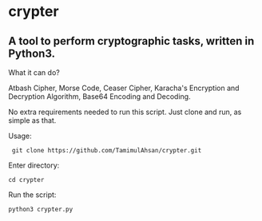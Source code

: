 # crypter
A tool to perform cryptographic tasks, written in Python3.
---------------------------------------------------------

What it can do?

  Atbash Cipher,
  Morse Code,
  Ceaser Cipher,
  Karacha's Encryption and Decryption Algorithm,
  Base64 Encoding and Decoding.
  
  
No extra requirements needed to run this script. Just clone and run, as simple as that.

Usage: 

     git clone https://github.com/TamimulAhsan/crypter.git
Enter directory:

    cd crypter
Run the script:

    python3 crypter.py
